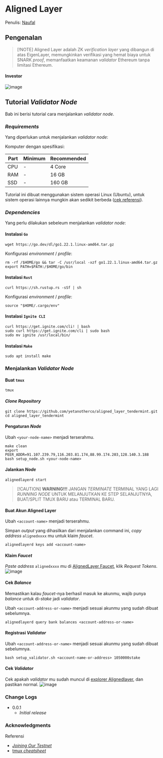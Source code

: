 # Aligned Layer

Penulis: [Naufal](https://twitter.com/0xfal)

## Pengenalan

> \[!NOTE] Aligned Layer adalah ZK _verification layer_ yang dibangun di atas EigenLayer, memungkinkan verifikasi yang hemat biaya untuk SNARK _proof_, memanfaatkan keamanan _validator_ Ethereum tanpa limitasi Ethereum.

#### Investor

![image](https://github.com/user-attachments/assets/5eb9cd67-62e9-41ed-a6b5-34ca27c9c57a)

## Tutorial _Validator Node_

Bab ini berisi tutorial cara menjalankan _validator node_.

### _Requirements_

Yang diperlukan untuk menjalankan _validator node_:

Komputer dengan spesifikasi:

| Part | Minimum | Recommended |
| ---- | ------- | ----------- |
| CPU  | -       | 4 Core      |
| RAM  | -       | 16 GB       |
| SSD  | -       | 160 GB      |

Tutorial ini dibuat menggunakan sistem operasi Linux (Ubuntu), untuk sistem operasi lainnya mungkin akan sedikit berbeda ([cek referensi](https://github.com/ZuperHunt/Aligned-Layer-Validator#acknowledgments)).

### _Dependencies_

Yang perlu dilakukan sebeleum menjalankan _validator node_:

#### Instalasi `Go`

```
wget https://go.dev/dl/go1.22.1.linux-amd64.tar.gz
```

Konfigurasi _environment_ / _profile_:

```
rm -rf /$HOME/go && tar -C /usr/local -xzf go1.22.1.linux-amd64.tar.gz
export PATH=$PATH:/$HOME/go/bin
```

#### Instalasi `Rust`

```
curl https://sh.rustup.rs -sSf | sh
```

Konfigurasi _environment_ / _profile_:

```
source "$HOME/.cargo/env"
```

#### Instalasi `Ignite CLI`

```
curl https://get.ignite.com/cli! | bash
sudo curl https://get.ignite.com/cli | sudo bash
sudo mv ignite /usr/local/bin/
```

#### Instalasi `Make`

```
sudo apt install make
```

### Menjalankan _Validator Node_

#### Buat `tmux`

```
tmux
```

#### _Clone Repository_

```
git clone https://github.com/yetanotherco/aligned_layer_tendermint.git
cd aligned_layer_tendermint
```

#### Pengaturan _Node_

Ubah `<your-node-name>` menjadi terserahmu.

```
make clean
export PEER_ADDR=91.107.239.79,116.203.81.174,88.99.174.203,128.140.3.188
bash setup_node.sh <your-node-name>
```

#### Jalankan _Node_

```
alignedlayerd start
```

> \[!CAUTION] **WARNING!!!** JANGAN _TERMINATE_ TERMINAL YANG LAGI _RUNNING NODE_ UNTUK MELANJUTKAN KE STEP SELANJUTNYA, BUAT/SPLIT TMUX BARU atau TERMINAL BARU.

#### Buat Akun Aligned Layer

Ubah `<account-name>` menjadi terserahmu.

Simpan _output_ yang dihasilkan dari menjalankan command ini, _copy address_ `alignedxxxx` mu untuk klaim _faucet_.

```
alignedlayerd keys add <account-name>
```

#### Klaim _Faucet_

_Paste address_ `alignedxxxx` mu di [AlignedLayer Faucet](https://faucet.alignedlayer.com), klik _Request Tokens_. ![image](https://github.com/user-attachments/assets/d28c5e5b-c9f4-4d53-8bdf-cfc9fa6c157d)

#### Cek _Balance_

Memastikan kalau _faucet_-nya berhasil masuk ke akunmu, wajib punya _balance_ untuk di-_stake_ jadi _validator_.

Ubah `<account-address-or-name>` menjadi sesuai akunmu yang sudah dibuat sebelumnya.

```
alignedlayerd query bank balances <account-address-or-name>
```

#### Registrasi _Validator_

Ubah `<account-address-or-name>` menjadi sesuai akunmu yang sudah dibuat sebelumnya.

```
bash setup_validator.sh <account-name-or-address> 1050000stake
```

#### Cek _Validator_

Cek apakah _validator_ mu sudah muncul di [explorer Alignedlayer](https://explorer.alignedlayer.com/alignedlayer/uptime), dan pastikan normal. ![image](https://github.com/user-attachments/assets/302f19fd-8a29-4d78-9756-b7c877054218)

### Change Logs

* 0.0.1
  * _Initial release_

### Acknowledgments

Referensi

* [_Joining Our Testnet_](https://github.com/yetanotherco/aligned_layer_tendermint#joining-our-testnet)
* [tmux _cheatsheet_](https://quickref.me/tmux.html)
